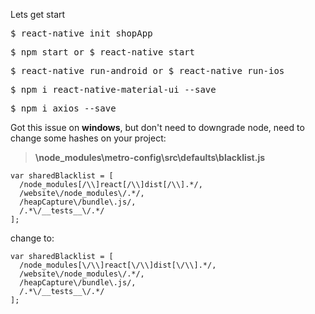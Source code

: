 Lets get start
<div class="highlight highlight-source-shell"><pre>
$ react-native init shopApp</pre></div>

<div class="highlight highlight-source-shell"><pre>
$ npm start or $ react-native start</pre></div>

<div class="highlight highlight-source-shell"><pre>
$ react-native run-android or $ react-native run-ios</pre></div>

<div class="highlight highlight-source-shell"><pre>
$ npm i react-native-material-ui --save</pre></div>

<div class="highlight highlight-source-shell"><pre>
$ npm i axios --save</pre></div>

Got this issue on **windows**, but don't need to downgrade node, need to change some hashes on  your project:

> **\node_modules\metro-config\src\defaults\blacklist.js**

```
var sharedBlacklist = [
  /node_modules[/\\]react[/\\]dist[/\\].*/,
  /website\/node_modules\/.*/,
  /heapCapture\/bundle\.js/,
  /.*\/__tests__\/.*/
];
```

change to:

```
var sharedBlacklist = [
  /node_modules[\/\\]react[\/\\]dist[\/\\].*/,
  /website\/node_modules\/.*/,
  /heapCapture\/bundle\.js/,
  /.*\/__tests__\/.*/
];
```